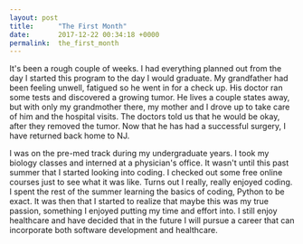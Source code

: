 ```yaml
---
layout: post
title:      "The First Month"
date:       2017-12-22 00:34:18 +0000
permalink:  the_first_month
---
```



It's been a rough couple of weeks. I had everything planned out from the day I started this program to the day I would graduate. My grandfather had been feeling unwell, fatigued so he went in for a check up. His doctor ran some tests and discovered a growing tumor. He lives a couple states away, but with only my grandmother there, my mother and I drove up to take care of him and the hospital visits. The doctors told us that he would be okay, after they removed the tumor. Now that he has had a successful surgery, I have returned back home to NJ.

I was on the pre-med track during my undergraduate years. I took my biology classes and interned at a physician's office. It wasn't until this past summer that I started looking into coding. I checked out some free online courses just to see what it was like. Turns out I really, really enjoyed coding. I spent the rest of the summer learning the basics of coding, Python to be exact. It was then that I started to realize that maybe this was my true passion, something I enjoyed putting my time and effort into. I still enjoy healthcare and have decided that in the future I will pursue a career that can incorporate both software development and healthcare. 
